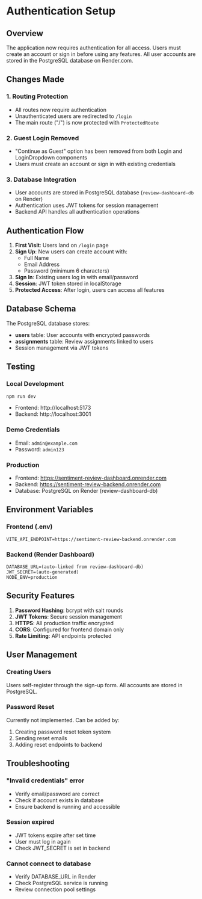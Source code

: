 # Authentication Setup

## Overview
The application now requires authentication for all access. Users must create an account or sign in before using any features. All user accounts are stored in the PostgreSQL database on Render.com.

## Changes Made

### 1. Routing Protection
- All routes now require authentication
- Unauthenticated users are redirected to `/login`
- The main route ("/") is now protected with `ProtectedRoute`

### 2. Guest Login Removed
- "Continue as Guest" option has been removed from both Login and LoginDropdown components
- Users must create an account or sign in with existing credentials

### 3. Database Integration
- User accounts are stored in PostgreSQL database (`review-dashboard-db` on Render)
- Authentication uses JWT tokens for session management
- Backend API handles all authentication operations

## Authentication Flow

1. **First Visit**: Users land on `/login` page
2. **Sign Up**: New users can create account with:
   - Full Name
   - Email Address
   - Password (minimum 6 characters)
3. **Sign In**: Existing users log in with email/password
4. **Session**: JWT token stored in localStorage
5. **Protected Access**: After login, users can access all features

## Database Schema

The PostgreSQL database stores:
- **users** table: User accounts with encrypted passwords
- **assignments** table: Review assignments linked to users
- Session management via JWT tokens

## Testing

### Local Development
```bash
npm run dev
```
- Frontend: http://localhost:5173
- Backend: http://localhost:3001

### Demo Credentials
- Email: `admin@example.com`
- Password: `admin123`

### Production
- Frontend: https://sentiment-review-dashboard.onrender.com
- Backend: https://sentiment-review-backend.onrender.com
- Database: PostgreSQL on Render (review-dashboard-db)

## Environment Variables

### Frontend (.env)
```
VITE_API_ENDPOINT=https://sentiment-review-backend.onrender.com
```

### Backend (Render Dashboard)
```
DATABASE_URL=(auto-linked from review-dashboard-db)
JWT_SECRET=(auto-generated)
NODE_ENV=production
```

## Security Features

1. **Password Hashing**: bcrypt with salt rounds
2. **JWT Tokens**: Secure session management
3. **HTTPS**: All production traffic encrypted
4. **CORS**: Configured for frontend domain only
5. **Rate Limiting**: API endpoints protected

## User Management

### Creating Users
Users self-register through the sign-up form. All accounts are stored in PostgreSQL.

### Password Reset
Currently not implemented. Can be added by:
1. Creating password reset token system
2. Sending reset emails
3. Adding reset endpoints to backend

## Troubleshooting

### "Invalid credentials" error
- Verify email/password are correct
- Check if account exists in database
- Ensure backend is running and accessible

### Session expired
- JWT tokens expire after set time
- User must log in again
- Check JWT_SECRET is set in backend

### Cannot connect to database
- Verify DATABASE_URL in Render
- Check PostgreSQL service is running
- Review connection pool settings